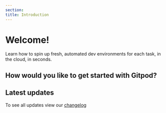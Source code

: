 ```yaml
---
section:
title: Introduction
---
```


<script lang="ts" context="module">
  export const prerender = true;
  export async function load({ session }) {
    return { props: { changelogEntries: session.changelogEntries } };
  }
</script>

<script lang="ts">
  import { setContext } from "svelte";
  import GetStarted from "$lib/components/docs/landing-page/get-started.svelte";
  import Timeline, { contextKeyChangelogEntries } from "$lib/components/docs/landing-page/timeline/timeline.svelte";

  export let changelogEntries;

  setContext(contextKeyChangelogEntries, changelogEntries);
</script>

# Welcome!

Learn how to spin up fresh, automated dev environments for each task, in the cloud, in seconds.

## How would you like to get started with Gitpod?

<GetStarted />

## Latest updates

<Timeline />

To see all updates view our [changelog](/changelog)
